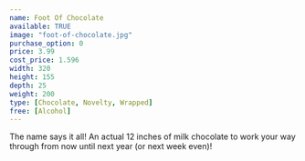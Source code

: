 ```yaml
---
name: Foot Of Chocolate
available: TRUE
image: "foot-of-chocolate.jpg"
purchase_option: 0
price: 3.99
cost_price: 1.596
width: 320
height: 155
depth: 25
weight: 200
type: [Chocolate, Novelty, Wrapped]
free: [Alcohol]
---
```

The name says it all! An actual 12 inches of milk chocolate to work your way through from now until next year (or next week even)!